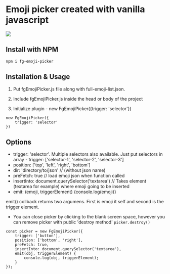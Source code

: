 # Emoji picker created with vanilla javascript

![](emoji-picker-thumb.jpg)

## Install with NPM
```
npm i fg-emoji-picker
```

## Installation & Usage

1. Put fgEmojiPicker.js file along with full-emoji-list.json.

2. Include fgEmojiPicker.js inside the head or body of the project

3. Initialize plugin - new FgEmojiPicker({trigger: 'selector'})

```
new FgEmojiPicker({
    trigger: 'selector'
})
```

## Options

*  trigger: 'selector'. Multiple selectors also available. Just put selectors in array - trigger: ['selector-1', 'selector-2', 'selector-3']
*  position: ['top', 'left', 'right', 'bottom']
*  dir: 'directory/to/json' // (without json name)
*  preFetch: true // load emoji json when function called 
*  insertInto: document.querySelector('textarea') // Takes element (textarea for example) where emoji going to be inserted
*  emit: (emoji, triggerElement) {console.log(emoji)}

emit() collback returns two argumens. First is emoji it self and second is the trigger element.
* You can close picker by clicking to the blank screen space, however you can remove picker with public 'destroy method' ``` picker.destroy() ```


```
const picker = new FgEmojiPicker({
    trigger: ['button'],
    position: ['bottom', 'right'],
    preFetch: true,
    insertInto: document.querySelector('textarea'),
    emit(obj, triggerElement) {
        console.log(obj, triggerElement);
    }
});
```
